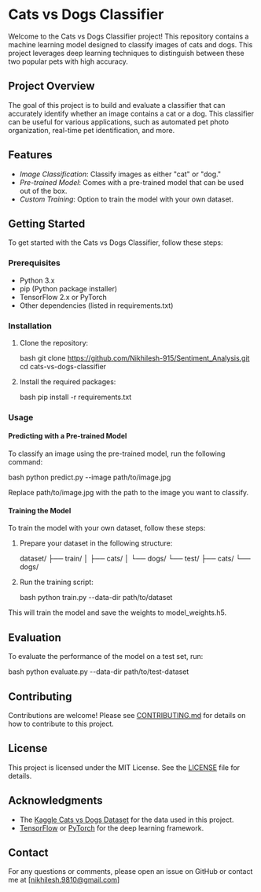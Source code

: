 # Cats vs Dogs Classifier

Welcome to the Cats vs Dogs Classifier project! This repository contains a machine learning model designed to classify images of cats and dogs. This project leverages deep learning techniques to distinguish between these two popular pets with high accuracy.

## Project Overview

The goal of this project is to build and evaluate a classifier that can accurately identify whether an image contains a cat or a dog. This classifier can be useful for various applications, such as automated pet photo organization, real-time pet identification, and more.

## Features

- *Image Classification*: Classify images as either "cat" or "dog."
- *Pre-trained Model*: Comes with a pre-trained model that can be used out of the box.
- *Custom Training*: Option to train the model with your own dataset.

## Getting Started

To get started with the Cats vs Dogs Classifier, follow these steps:

### Prerequisites

- Python 3.x
- pip (Python package installer)
- TensorFlow 2.x or PyTorch
- Other dependencies (listed in requirements.txt)

### Installation

1. Clone the repository:

    bash
    git clone https://github.com/Nikhilesh-915/Sentiment_Analysis.git
    cd cats-vs-dogs-classifier
    

2. Install the required packages:

    bash
    pip install -r requirements.txt
    

### Usage

#### Predicting with a Pre-trained Model

To classify an image using the pre-trained model, run the following command:

bash
python predict.py --image path/to/image.jpg


Replace path/to/image.jpg with the path to the image you want to classify.

#### Training the Model

To train the model with your own dataset, follow these steps:

1. Prepare your dataset in the following structure:

    
    dataset/
    ├── train/
    │   ├── cats/
    │   └── dogs/
    └── test/
        ├── cats/
        └── dogs/
    

2. Run the training script:

    bash
    python train.py --data-dir path/to/dataset
    

This will train the model and save the weights to model_weights.h5.

## Evaluation

To evaluate the performance of the model on a test set, run:

bash
python evaluate.py --data-dir path/to/test-dataset

## Contributing

Contributions are welcome! Please see [CONTRIBUTING.md](CONTRIBUTING.md) for details on how to contribute to this project.

## License

This project is licensed under the MIT License. See the [LICENSE](LICENSE) file for details.

## Acknowledgments

- The [Kaggle Cats vs Dogs Dataset](https://www.kaggle.com/c/dogs-vs-cats) for the data used in this project.
- [TensorFlow](https://www.tensorflow.org/) or [PyTorch](https://pytorch.org/) for the deep learning framework.

## Contact

For any questions or comments, please open an issue on GitHub or contact me at [nikhilesh.9810@gmail.com]

